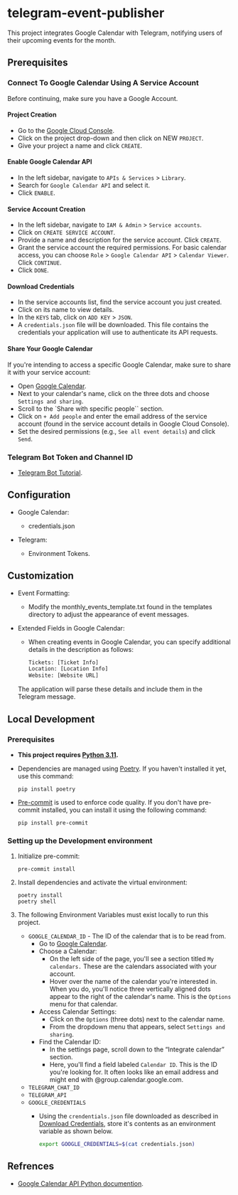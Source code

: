 # telegram-event-publisher

This project integrates Google Calendar with Telegram, notifying users of their upcoming events for the month.

## Prerequisites

### Connect To Google Calendar Using A Service Account

Before continuing, make sure you have a Google Account.

#### Project Creation

* Go to the [Google Cloud Console](https://console.cloud.google.com/).
* Click on the project drop-down and then click on NEW `PROJECT`.
* Give your project a name and click `CREATE`.

#### Enable Google Calendar API

* In the left sidebar, navigate to `APIs & Services` > `Library`.
* Search for `Google Calendar API` and select it.
* Click `ENABLE`.

#### Service Account Creation

* In the left sidebar, navigate to `IAM & Admin` > `Service accounts`.
* Click on `CREATE SERVICE ACCOUNT`.
* Provide a name and description for the service account. Click `CREATE`.
* Grant the service account the required permissions. For basic calendar access, you can choose `Role` > `Google Calendar API` > `Calendar Viewer`. Click `CONTINUE`.
* Click `DONE`.

#### Download Credentials

* In the service accounts list, find the service account you just created.
* Click on its name to view details.
* In the `KEYS` tab, click on `ADD KEY` > `JSON`.
* A `credentials.json` file will be downloaded. This file contains the credentials your application will use to authenticate its API requests.

#### Share Your Google Calendar

If you're intending to access a specific Google Calendar, make sure to share it with your service account:

* Open [Google Calendar](https://calendar.google.com/).
* Next to your calendar's name, click on the three dots and choose `Settings and sharing`.
* Scroll to the `Share with specific people`` section.
* Click on `+ Add people` and enter the email address of the service account (found in the service account details in Google Cloud Console).
* Set the desired permissions (e.g., `See all event details`) and click `Send`.

### Telegram Bot Token and Channel ID

* [Telegram Bot Tutorial](https://core.telegram.org/bots/tutorial).

## Configuration

* Google Calendar:
    * credentials.json

* Telegram:
    * Environment Tokens.

## Customization

* Event Formatting:
    * Modify the monthly_events_template.txt found in the templates directory to adjust the appearance of event messages.
* Extended Fields in Google Calendar:
    * When creating events in Google Calendar, you can specify additional details in the description as follows:

        ```txt
        Tickets: [Ticket Info]
        Location: [Location Info]
        Website: [Website URL]
        ```

    The application will parse these details and include them in the Telegram message.

## Local Development

### Prerequisites

* **This project requires [Python 3.11](https://www.python.org/downloads/release/python-3113/).**

* Dependencies are managed using [Poetry](https://python-poetry.org/docs/#installation). If you haven't installed it yet, use this command:

    ```shell
    pip install poetry
    ```

* [Pre-commit](https://pre-commit.com/) is used to enforce code quality. If you don't have pre-commit installed, you can install it using the following command:

    ```shell
    pip install pre-commit
    ```

### Setting up the Development environment

1. Initialize pre-commit:

    ```shell
    pre-commit install
    ```

2. Install dependencies and activate the virtual environment:

    ```shell
    poetry install
    poetry shell
    ```

3. The following Environment Variables must exist locally to run this project.

    * `GOOGLE_CALENDAR_ID` - The ID of the calendar that is to be read from.
        * Go to [Google Calendar](https://calendar.google.com/).
        * Choose a Calendar:
            * On the left side of the page, you'll see a section titled `My calendars.` These are the calendars associated with your account.
            * Hover over the name of the calendar you're interested in. When you do, you'll notice three vertically aligned dots appear to the right of the calendar's name. This is the `Options` menu for that calendar.
        * Access Calendar Settings:
            * Click on the `Options` (three dots) next to the calendar name.
            * From the dropdown menu that appears, select `Settings and sharing`.
        * Find the Calendar ID:
            * In the settings page, scroll down to the “Integrate calendar” section.
            * Here, you'll find a field labeled `Calendar ID`. This is the ID you're looking for. It often looks like an email address and might end with @group.calendar.google.com.
    * `TELEGRAM_CHAT_ID`
    * `TELEGRAM_API`
    * `GOOGLE_CREDENTIALS`
        * Using the `crendentials.json` file downloaded as described in [Download Credentials](#download-credentials), store it's contents as an environment variable as shown below.

            ```sh
            export GOOGLE_CREDENTIALS=$(cat credentials.json)
            ```

## Refrences

* [Google Calendar API Python documention](https://developers.google.com/calendar/api/quickstart/python).
